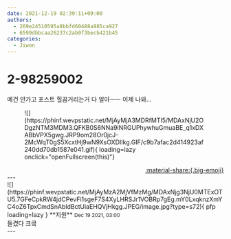 ```yaml
---
date: 2021-12-19 02:39:11+09:00
authors:
  - 269e24510595a8bbfd60488a985ca927
  - 6599dbbcaa26237c2ab0f3becb421b45
categories:
  - Jiwon
---
```


# 2-98259002

<div class="post-container" markdown="1">
<div class="content-container md-sidebar__scrollwrap" markdown="1">

메건 안가고 포스트 힐끔거리는거 다 알아ㅡㅡ 이제 나와...
<figure markdown="1">
![](https://phinf.wevpstatic.net/MjAyMjA3MDRfMTI5/MDAxNjU2ODgzNTM3MDM3.QFKB0S6NNa9iNRGUPhywhuGmuaBE_q1xDXABbVPX5gwg.JRP9om28Or0jcJ-2McWqT0gS5XcxtHj9wN9XsOXDIIkg.GIF/c9b7afac2d414923af240dd70db1587e041.gif){ loading=lazy onclick="openFullscreen(this)"}
</figure>


</div>
</div>

<div style="text-align: right;" markdown="1">
<a href="https://weverse.io/fromis9/fanpost/2-98259002" style="text-align: right;">:material-share:{.big-emoji}</a>
</div>
---

<div class="comments-container md-sidebar__scrollwrap" markdown="1">
<div class="comment" markdown="1">
<div class='id-container' markdown="1">
![](https://phinf.wevpstatic.net/MjAyMzA2MjVfMzMg/MDAxNjg3NjU0MTExOTU5.7GFeCpkRW4jdCPevFi1sgeF7S4XyLHRSJr1VOBRp7gEg.mY0LxqknzXmYC4oZ6TpxCmdSnAbldBctUiaEHQVjHkgg.JPEG/image.jpg?type=s72){ pfp loading=lazy }
**<span class="artist">지원</span>** <small>Dec 19 2021, 03:00</small><br>
</div>
<div class='comment-body' markdown="1">
들켰다 크킄
</div>
</div>
</div>
---
